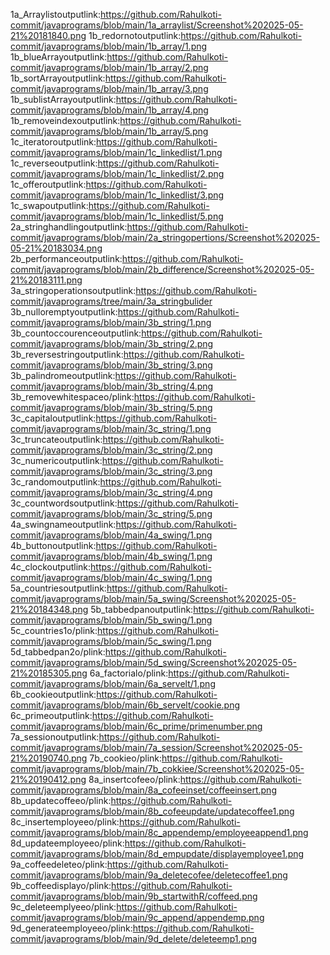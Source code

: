 1a_Arraylistoutputlink:https://github.com/Rahulkoti-commit/javaprograms/blob/main/1a_arraylist/Screenshot%202025-05-21%20181840.png
1b_redornotoutputlink:https://github.com/Rahulkoti-commit/javaprograms/blob/main/1b_array/1.png
1b_blueArrayoutputlink:https://github.com/Rahulkoti-commit/javaprograms/blob/main/1b_array/2.png
1b_sortArrayoutputlink:https://github.com/Rahulkoti-commit/javaprograms/blob/main/1b_array/3.png
1b_sublistArrayoutputlink:https://github.com/Rahulkoti-commit/javaprograms/blob/main/1b_array/4.png
1b_removeindexoutputlink:https://github.com/Rahulkoti-commit/javaprograms/blob/main/1b_array/5.png
1c_iteratoroutputlink:https://github.com/Rahulkoti-commit/javaprograms/blob/main/1c_linkedlist/1.png
1c_reverseoutputlink:https://github.com/Rahulkoti-commit/javaprograms/blob/main/1c_linkedlist/2.png
1c_offeroutputlink:https://github.com/Rahulkoti-commit/javaprograms/blob/main/1c_linkedlist/3.png
1c_swapoutputlink:https://github.com/Rahulkoti-commit/javaprograms/blob/main/1c_linkedlist/5.png
2a_stringhandlingoutputlink:https://github.com/Rahulkoti-commit/javaprograms/blob/main/2a_stringopertions/Screenshot%202025-05-21%20183034.png
2b_performanceoutputlink:https://github.com/Rahulkoti-commit/javaprograms/blob/main/2b_difference/Screenshot%202025-05-21%20183111.png
3a_stringoperationsoutputlink:https://github.com/Rahulkoti-commit/javaprograms/tree/main/3a_stringbulider
3b_nulloremptyoutputlink:https://github.com/Rahulkoti-commit/javaprograms/blob/main/3b_string/1.png
3b_countoccourenceoutputlink:https://github.com/Rahulkoti-commit/javaprograms/blob/main/3b_string/2.png
3b_reversestringoutputlink:https://github.com/Rahulkoti-commit/javaprograms/blob/main/3b_string/3.png
3b_palindromeoutputlink:https://github.com/Rahulkoti-commit/javaprograms/blob/main/3b_string/4.png
3b_removewhitespaceo/plink:https://github.com/Rahulkoti-commit/javaprograms/blob/main/3b_string/5.png
3c_capitaloutputlink:https://github.com/Rahulkoti-commit/javaprograms/blob/main/3c_string/1.png
3c_truncateoutputlink:https://github.com/Rahulkoti-commit/javaprograms/blob/main/3c_string/2.png
3c_numericoutputlink:https://github.com/Rahulkoti-commit/javaprograms/blob/main/3c_string/3.png
3c_randomoutputlink:https://github.com/Rahulkoti-commit/javaprograms/blob/main/3c_string/4.png
3c_countwordsoutputlink:https://github.com/Rahulkoti-commit/javaprograms/blob/main/3c_string/5.png
4a_swingnameoutputlink:https://github.com/Rahulkoti-commit/javaprograms/blob/main/4a_swing/1.png
4b_buttonoutputlink:https://github.com/Rahulkoti-commit/javaprograms/blob/main/4b_swing/1.png
4c_clockoutputlink:https://github.com/Rahulkoti-commit/javaprograms/blob/main/4c_swing/1.png
5a_countriesoutputlink:https://github.com/Rahulkoti-commit/javaprograms/blob/main/5a_swing/Screenshot%202025-05-21%20184348.png
5b_tabbedpanoutputlink:https://github.com/Rahulkoti-commit/javaprograms/blob/main/5b_swing/1.png
5c_countries1o/plink:https://github.com/Rahulkoti-commit/javaprograms/blob/main/5c_swing/1.png
5d_tabbedpan2o/plink:https://github.com/Rahulkoti-commit/javaprograms/blob/main/5d_swing/Screenshot%202025-05-21%20185305.png
6a_factorialo/plink:https://github.com/Rahulkoti-commit/javaprograms/blob/main/6a_servelt/1.png
6b_cookieoutputlink:https://github.com/Rahulkoti-commit/javaprograms/blob/main/6b_servelt/cookie.png
6c_primeoutputlink:https://github.com/Rahulkoti-commit/javaprograms/blob/main/6c_prime/primenumber.png
7a_sessionoutputlink:https://github.com/Rahulkoti-commit/javaprograms/blob/main/7a_session/Screenshot%202025-05-21%20190740.png
7b_cookieo/plink:https://github.com/Rahulkoti-commit/javaprograms/blob/main/7b_cokkiee/Screenshot%202025-05-21%20190412.png
8a_insertcofeeo/plink:https://github.com/Rahulkoti-commit/javaprograms/blob/main/8a_cofeeinset/coffeeinsert.png
8b_updatecoffeeo/plink:https://github.com/Rahulkoti-commit/javaprograms/blob/main/8b_cofeeupdate/updatecoffee1.png
8c_insertemployeeo/plink:https://github.com/Rahulkoti-commit/javaprograms/blob/main/8c_appendemp/employeeappend1.png
8d_updateemployeeo/plink:https://github.com/Rahulkoti-commit/javaprograms/blob/main/8d_empupdate/displayemployee1.png
9a_coffeedeleteo/plink:https://github.com/Rahulkoti-commit/javaprograms/blob/main/9a_deletecofee/deletecoffee1.png
9b_coffeedisplayo/plink:https://github.com/Rahulkoti-commit/javaprograms/blob/main/9b_startwithR/coffeed.png
9c_deleteemplyeeo/plink:https://github.com/Rahulkoti-commit/javaprograms/blob/main/9c_append/appendemp.png
9d_generateemployeeo/plink:https://github.com/Rahulkoti-commit/javaprograms/blob/main/9d_delete/deleteemp1.png
